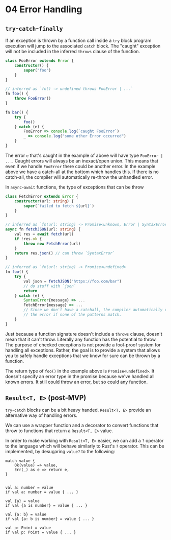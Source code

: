 # 04 Error Handling

## `try`-`catch`-`finally`

If an exception is thrown by a function call inside a `try` block program execution
will jump to the associated `catch` block.  The "caught" exception will not be
included in the inferred `throws` clause of the function.

```ts
class FooError extends Error {
    constructor() {
        super("foo")
    }
}

// inferred as `fn() -> undefined throws FooError | ...`
fn foo() {
    throw FooError()
}

fn bar() {
    try {
        foo()
    } catch (e) {
        FooError => console.log(`caught FooError`)
        _ => console.log("some other Error occurred")
    }
}
```

The error `e` that's caught in the example of above will have type `FooError | ...`.
Caught errors will always be an inexact/open union.  This means that even if we
handle `FooError` there could be another error.  In the example above we have a
catch-all at the bottom which handles this.  If there is no catch-all, the 
compiler will automatically re-throw the unhandled error.

In `async`-`await` functions, the type of exceptions that can be throw 

```ts
class FetchError extends Error {
    constructor(url: string) {
        super(`failed to fetch ${url}`)
    }
}

// inferred as `fn(url: string) -> Promise<unknown, Error | SyntaxError | ...>
async fn fetchJSON(url: string) {
    val res = await fetch(url)
    if !res.ok {
        throw new FetchError(url)
    }
    return res.json() // can throw `SyntaxError`
}

// inferred as `fn(url: string) -> Promise<undefined>
fn foo() {
    try {
        val json = fetchJSON("https://foo.com/bar")
        // do stuff with `json`
        return
    } catch (e) {
        SyntaxError{message} => ...
        FetchError{message} => ...
        // Since we don't have a catchall, the compiler automatically rethrows
        // the error if none of the patterns match.
    }
}
```

Just because a function signature doesn't include a `throws` clause, doesn't
mean that it can't throw.  Literally any function has the potential to throw.  The
purpose of checked exceptions is not provide a fool-proof system for handling all
exceptions.  Rather, the goal is to provide a system that allows you to safely
handle exceptions that we know for sure can be thrown by a function.

The return type of `foo()` in the example above is `Promise<undefined>`.  It
doesn't specify an error type in the promise because we've handled all known
errors.  It still could throw an error, but so could any function.

## `Result<T, E>` (post-MVP)

`try`-`catch` blocks can be a bit heavy handed.  `Result<T, E>` provide an 
alternative way of handling errors.

We can use a wrapper function and a decorator to convert functions that throw
to functions that return a `Result<T, E>` value.

In order to make working with `Result<T, E>` easier, we can add a `?` operator
to the language which will behave similarly to Rust's `?` operator.  This can
be implemented, by desugaring `value?` to the following:

```
match value {
    Ok(value) => value,
    Err(_) as e => return e,
}
```

```

val a: number = value
if val a: number = value { ... }

val {a} = value
if val {a is number} = value { ... }

val {a: b} = value
if val {a: b is number} = value { ... }

val p: Point = value
if val p: Point = value { ... }
```
